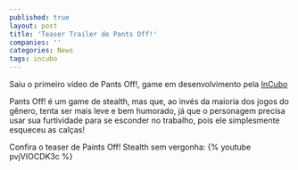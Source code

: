 ```yaml
---
published: true
layout: post
title: 'Teaser Trailer de Pants Off!'
companies: ''
categories: News
tags: incubo
---
```

Saiu o primeiro vídeo de Pants Off!, game em desenvolvimento pela <a href="http://incubogames.com">InCubo</a>


Pants Off! é um game de stealth, mas que, ao invés da maioria dos jogos do gênero, tenta ser mais leve e bem humorado, já que o personagem precisa usar sua furtividade para se esconder no trabalho, pois ele simplesmente esqueceu as calças!




Confira o teaser de Paints Off! Stealth sem vergonha:
{% youtube pvjVIOCDK3c %}